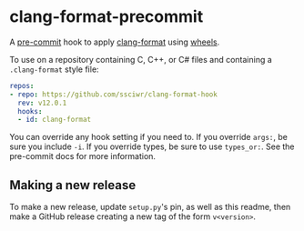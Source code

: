 # clang-format-precommit

A [pre-commit](https://pre-commit.com) hook to apply
[clang-format](https://clang.llvm.org/docs/ClangFormat.html) using
[wheels](https://github.com/ssciwr/clang-format-wheel).

To use on a repository containing C, C++, or C# files and containing a `.clang-format` style file:

```yml
repos:
- repo: https://github.com/ssciwr/clang-format-hook
  rev: v12.0.1
  hooks:
  - id: clang-format
```

You can override any hook setting if you need to. If you override `args:`, be
sure you include `-i`. If you override types, be sure to use `types_or:`. See
the pre-commit docs for more information.

## Making a new release

To make a new release, update `setup.py`'s pin, as well as this readme, then
make a GitHub release creating a new tag of the form `v<version>`.
